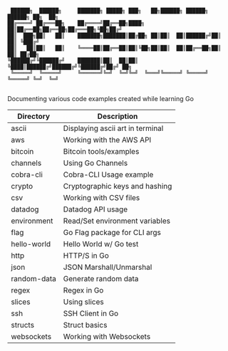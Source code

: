 ```

 ██████╗  ██████╗     ███████╗ █████╗ ███╗   ██╗██████╗ ██████╗  ██████╗ ██╗  ██╗
██╔════╝ ██╔═══██╗    ██╔════╝██╔══██╗████╗  ██║██╔══██╗██╔══██╗██╔═══██╗╚██╗██╔╝
██║  ███╗██║   ██║    ███████╗███████║██╔██╗ ██║██║  ██║██████╔╝██║   ██║ ╚███╔╝ 
██║   ██║██║   ██║    ╚════██║██╔══██║██║╚██╗██║██║  ██║██╔══██╗██║   ██║ ██╔██╗ 
╚██████╔╝╚██████╔╝    ███████║██║  ██║██║ ╚████║██████╔╝██████╔╝╚██████╔╝██╔╝ ██╗
 ╚═════╝  ╚═════╝     ╚══════╝╚═╝  ╚═╝╚═╝  ╚═══╝╚═════╝ ╚═════╝  ╚═════╝ ╚═╝  ╚═╝
                                                                                 
```

Documenting various code examples created while learning Go

| Directory     | Description                      |
| ------------- |-------------                     |
| ascii         | Displaying ascii art in terminal |
| aws           | Working with the AWS API         |
| bitcoin       | Bitcoin tools/examples           |
| channels      | Using Go Channels                |
| cobra-cli     | Cobra-CLI Usage example          |
| crypto        | Cryptographic keys and hashing   |
| csv           | Working with CSV files           |
| datadog       | Datadog API usage                |
| environment   | Read/Set environment variables   |
| flag          | Go Flag package for CLI args     |
| hello-world   | Hello World w/ Go test           |
| http          | HTTP/S in Go                     |
| json          | JSON Marshall/Unmarshal          |
| random-data   | Generate random data             |
| regex         | Regex in Go                      |
| slices        | Using slices                     |
| ssh           | SSH Client in Go                 |
| structs       | Struct basics                    |
| websockets    | Working with Websockets          |
